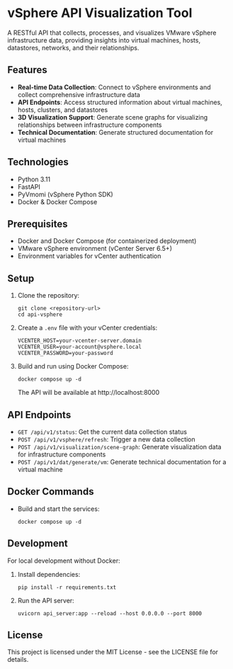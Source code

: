 # vSphere API Visualization Tool

A RESTful API that collects, processes, and visualizes VMware vSphere infrastructure data, providing insights into virtual machines, hosts, datastores, networks, and their relationships.

## Features

- **Real-time Data Collection**: Connect to vSphere environments and collect comprehensive infrastructure data
- **API Endpoints**: Access structured information about virtual machines, hosts, clusters, and datastores
- **3D Visualization Support**: Generate scene graphs for visualizing relationships between infrastructure components
- **Technical Documentation**: Generate structured documentation for virtual machines

## Technologies

- Python 3.11
- FastAPI
- PyVmomi (vSphere Python SDK)
- Docker & Docker Compose

## Prerequisites

- Docker and Docker Compose (for containerized deployment)
- VMware vSphere environment (vCenter Server 6.5+)
- Environment variables for vCenter authentication

## Setup

1. Clone the repository:
   ```
   git clone <repository-url>
   cd api-vsphere
   ```

2. Create a `.env` file with your vCenter credentials:
   ```
   VCENTER_HOST=your-vcenter-server.domain
   VCENTER_USER=your-account@vsphere.local
   VCENTER_PASSWORD=your-password
   ```

3. Build and run using Docker Compose:
   ```
   docker compose up -d
   ```

   The API will be available at http://localhost:8000

## API Endpoints

- `GET /api/v1/status`: Get the current data collection status
- `POST /api/v1/vsphere/refresh`: Trigger a new data collection
- `POST /api/v1/visualization/scene-graph`: Generate visualization data for infrastructure components
- `POST /api/v1/dat/generate/vm`: Generate technical documentation for a virtual machine

## Docker Commands

- Build and start the services:
  ```
  docker compose up -d
  ```

## Development

For local development without Docker:

1. Install dependencies:
   ```
   pip install -r requirements.txt
   ```

2. Run the API server:
   ```
   uvicorn api_server:app --reload --host 0.0.0.0 --port 8000
   ```

## License

This project is licensed under the MIT License - see the LICENSE file for details.
